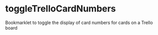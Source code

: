 # toggleTrelloCardNumbers
Bookmarklet to toggle the display of card numbers for cards on a Trello board
